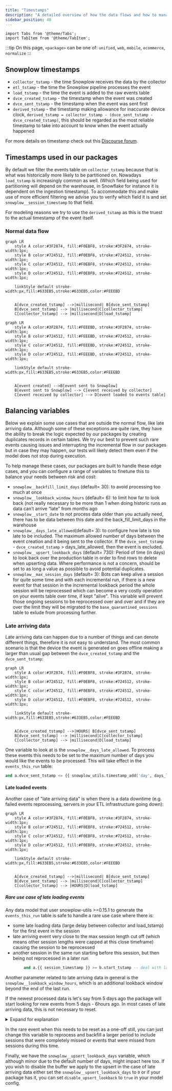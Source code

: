```yaml
---
title: "Timestamps"
description: "A detailed overview of how the data flows and how to manage variables for handling edge cases."
sidebar_position: 40
---
```

```mdx-code-block
import Tabs from '@theme/Tabs';
import TabItem from '@theme/TabItem';
```

:::tip
On this page, `<package>` can be one of: `unified`, `web`, `mobile`, `ecommerce`, `normalize`
:::

## Snowplow timestamps
- `collector_tstamp` - the time Snowplow receives the data by the collector
- `etl_tstamp` - the time the Snowplow pipeline processes the event
- `load_tstamp` - the time the event is added to the raw events table
- `dvce_created_tstamp` - the timestamp when the event was created
- `dvce_sent_tstamp` - the timestamp when the event was sent first
- `derived_tstamp` - the timestamp making allowance for inaccurate device clock, `derived_tstamp = collector_tstamp - (dvce_sent_tstamp - dvce_created_tstamp)`, this should be regarded as the most reliable timestamp to take into account to know when the event actually happened

For more details on timestamp check out this [Discourse forum](https://discourse.snowplow.io/t/which-timestamp-is-the-best-to-see-when-an-event-occurred/538).

## Timestamps used in our packages
By default we filter the events table on `collector_tstamp` because that is what was historically more likely to be partitioned on. Nowadays `load_tstamp` is increasingly common as well. (Which field being used for partitioning will depend on the warehouse, in Snowflake for instance it is dependent on the ingestion timestamp). To accommodate this and make use of more efficient filtering we advise you to verify which field it is and set `snowplow__session_timestamp` to that field.

For modeling reasons we try to use the `derived_tstamp` as this is the truest to the actual timestamp of the event itself.


### Normal data flow


```mermaid
graph LR
    style A color:#3F2874, fill:#F0EBF8, stroke:#3F2874, stroke-width:1px;
    style B color:#724512, fill:#F0EBF8, stroke:#724512, stroke-width:1px;
    style C color:#724512, fill:#F0EBF8, stroke:#724512, stroke-width:1px;
    style D color:#724512, fill:#F0EBF8, stroke:#724512, stroke-width:1px;

    linkStyle default stroke-width:px,fill:#633EB5,stroke:#633EB5,color:#FEEEBD


    A[dvce_created_tstamp] -->|millisecond| B[dvce_sent_tstamp]
    B[dvce_sent_tstamp] --> |millisecond|C[collector_tstamp]
    C[collector_tstamp] --> |millisecond|D[load_tstamp] 
```

```mermaid
graph LR
    style A color:#3F2874, fill:#FEEEBD, stroke:#3F2874, stroke-width:1px;
    style B color:#724512, fill:#FEEEBD, stroke:#724512, stroke-width:1px;
    style C color:#724512, fill:#FEEEBD, stroke:#724512, stroke-width:1px;
    style D color:#724512, fill:#FEEEBD, stroke:#724512, stroke-width:1px;
    
    linkStyle default stroke-width:px,fill:#633EB5,stroke:#633EB5,color:#FEEEBD


    A[event created] -->B[event sent to Snowplow]
    B[event sent to Snowplow] --> C[event received by collector]
    C[event received by collector] --> D[event loaded to events table] 
```

## Balancing variables

Below we explain some use cases that are outside the normal flow, like late arriving data. Although some of these exceptions are quite rare, they have the ability to break the logic expected by our packages by creating duplicates records in certain tables. We try our best to prevent such rare events causing issues and interrupting the incremental flow in our packages but in case they may happen, our tests will likely detect them even if the model does not stop during execution. 

To help manage these cases, our packages are built to handle these edge cases, and you can configure a range of variables to finetune this to balance your needs between risk and cost:

- `snowplow__backfill_limit_days` (default= 30): to avoid processing too much at once
- `snowplow__lookback_window_hours` (default= 6): to limit how far to look back (not really necessary to be more than 1 when doing historic runs as data can’t arrive “late” from months ago
- `snowplow__start_date` to not process data older than you actually need, there has to be data between this date and the back_fill_limit_days in the warehouse
- `snowplow__days_late_allowed`(default= 3): to configure how late is too late to be included. The maximum allowed number of days between the event creation and it being sent to the collector. If the `dvce_sent_tstamp` - `dvce_created_tstamp` > days_late_allowed, then the event is excluded.  
- `snowplow__upsert_lookback_days` (default= 730): Period of time (in days) to look back over the production table in order to find rows to delete when upserting data. Where performance is not a concern, should be set to as long a value as possible to avoid potential duplicates.
- `snowplow__max_session_days` (default= 3): Bots can keep alive a session for quite some time and with each incremental run, if there is a new event for that session in the incremental lookback period the whole session will be reprocessed which can become a very costly operation on your events table over time, if kept "alive". This variable will prevent those ongoing sessions to be reprocessed over and over and if they are over the limit they will be migrated to the `base_quarantined_sessions` table to exlude from processing further.

### Late arriving data

Late arriving data can happen due to a number of things and can denote different things, therefore it is not easy to understand. The most common scenario is that the device the event is generated on goes offline making a larger than usual gap between the `dvce_created_tstamp` and the `dvce_sent_tstamp`:

```mermaid
graph LR
    style A color:#3F2874, fill:#F0EBF8, stroke:#3F2874, stroke-width:1px;
    style B color:#724512, fill:#F0EBF8, stroke:#724512, stroke-width:1px;
    style C color:#724512, fill:#F0EBF8, stroke:#724512, stroke-width:1px;
    style D color:#724512, fill:#F0EBF8, stroke:#724512, stroke-width:1px;

    linkStyle default stroke-width:px,fill:#633EB5,stroke:#633EB5,color:#FEEEBD


    A[dvce_created_tstamp] -->|HOURS| B[dvce_sent_tstamp]
    B[dvce_sent_tstamp] --> |millisecond|C[collector_tstamp]
    C[collector_tstamp] --> |millisecond|D[load_tstamp] 
```

One variable to look at is the `snowplow__days_late_allowed`. To process these events this needs to be set to the maximum number of days you would like the events to be processed. This will take effect in the `events_this_run` table:

```sql
and a.dvce_sent_tstamp <= {{ snowplow_utils.timestamp_add('day', days_late_allowed, 'a.dvce_created_tstamp') }}
```

#### Late loaded events
Another case of "late arriving data" is when there is a data downtime (e.g. failed events reprocessing, servers in your ETL infrastructure going down):


```mermaid
graph LR
    style A color:#3F2874, fill:#F0EBF8, stroke:#3F2874, stroke-width:1px;
    style B color:#724512, fill:#F0EBF8, stroke:#724512, stroke-width:1px;
    style C color:#724512, fill:#F0EBF8, stroke:#724512, stroke-width:1px;
    style D color:#724512, fill:#F0EBF8, stroke:#724512, stroke-width:1px;

    linkStyle default stroke-width:px,fill:#633EB5,stroke:#633EB5,color:#FEEEBD


    A[dvce_created_tstamp] -->|millisecond| B[dvce_sent_tstamp]
    B[dvce_sent_tstamp] --> |millisecond|C[collector_tstamp]
    C[collector_tstamp] --> |HOURS|D[load_tstamp] 
```

##### Rare use case of late loading events
Any data model that user snowplow-utils >=0.15.1 to generate the `events_this_run` table is safe to handle a rare use case where there is:
- some late loading data (large delay between collector and load_tstamp) for the first event in the session
- late arriving event very close to the max session length cut off (which means other session lengths were capped at this close timeframe) causing the session to be reprocessed
- another session in the same run starting before this session, but then being not reprocessed in a later run

```sql
        and a.{{ session_timestamp }} >= b.start_tstamp -- deal with late loading events
```

Another parameter related to late arriving data in general is the `snowplow__lookback_window_hours`, which is an additional lookback window beyond the end of the last run. 

If the newest processed data is let's say from 5 days ago the package will start looking for new events from 5 days - 6hours ago. In most cases of late arriving data, this is not necessary to reset.

<details>
<summary>Expand for explanation</summary>
Either the new event will arrive when it arrives and the package will process it as normal new event, just later, or if the late arriving event is due to a late loaded event (bigger gap between collector and load_tstamp due to some infrastructure issues for instance) even if the data model has been processed already during the time the late arriving data is not in the warehouse, there can be longer running sessions that produce new events in subsequent runs so that the reprocessing window will usually be large enough to reprocess those missed events. 
For more details on this they can check out the docs on the [incremental logic](https://docs.snowplow.io/docs/modeling-your-data/modeling-your-data-with-dbt/dbt-advanced-usage/dbt-incremental-logic/).
</details>

In the rare event when this needs to be reset as a one-off still, you can just change this variable to reprocess and backfill a larger period to include sessions that were completely missed or events that were missed from sessions during this time.

Finally, we have the `snowplow__upsert_lookback_days` variable, which although minor due to the default number of days, might impact here too. If you wish to disable the buffer we apply to the upsert in the case of late arriving data either set the `snowplow__upsert_lookback_days` to `0` or if your package has it, you can set `disable_upsert_lookback` to `true` in your model config.
